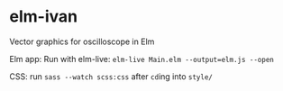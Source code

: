 # elm-ivan
Vector graphics for oscilloscope in Elm

Elm app: Run with elm-live: `elm-live Main.elm --output=elm.js --open`

CSS: run `sass --watch scss:css` after `cd`ing into `style/`
